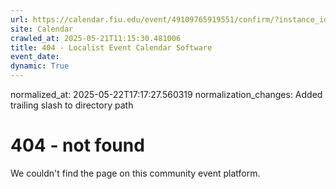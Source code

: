 ```yaml
---
url: https://calendar.fiu.edu/event/49109765919551/confirm/?instance_id=49109765947217&return=https%3A%2F%2Fcalendar.fiu.edu%2Fthefrost
site: Calendar
crawled_at: 2025-05-21T11:15:30.481006
title: 404 - Localist Event Calendar Software
event_date: 
dynamic: True
---
```

normalized_at: 2025-05-22T17:17:27.560319
normalization_changes: Added trailing slash to directory path

# 404 - not found
We couldn't find the page on this community event platform.
